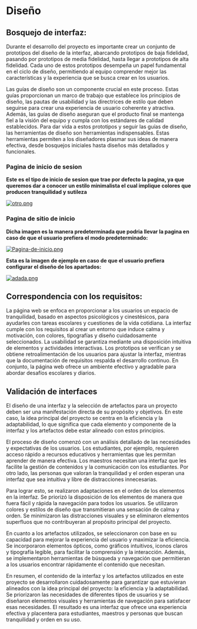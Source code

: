# Diseño 
## Bosquejo de interfaz:
Durante el desarrollo del proyecto es importante crear un conjunto de prototipos del diseño de la interfaz, abarcando prototipos de baja fidelidad, pasando por prototipos de media fidelidad, hasta llegar a prototipos de alta fidelidad. Cada uno de estos prototipos desempeña un papel fundamental en el ciclo de diseño, permitiendo al equipo comprender mejor las características y la experiencia que se busca crear en los usuarios.

Las guías de diseño son un componente crucial en este proceso. Estas guías proporcionan un marco de trabajo que establece los principios de diseño, las pautas de usabilidad y las directrices de estilo que deben seguirse para crear una experiencia de usuario coherente y atractiva. Además, las guías de diseño aseguran que el producto final se mantenga fiel a la visión del equipo y cumpla con los estándares de calidad establecidos.
Para dar vida a estos prototipos y seguir las guías de diseño, las herramientas de diseño son herramientas indispensables. Estas herramientas permiten a los diseñadores plasmar sus ideas de manera efectiva, desde bosquejos iniciales hasta diseños más detallados y funcionales.

### Pagina de inicio de sesion 
**Este es el tipo de inicio de sesion que trae por defecto la pagina, ya que queremos dar a conocer un estilo minimalista el cual implique colores que producen tranquilidad y sutileza**

[![otro.png](https://i.postimg.cc/P5rZQhDn/otro.png)](https://postimg.cc/56T6fhps)

### Pagina de sitio de inicio
**Dicha imagen es la manera predeterminada que podria llevar la pagina en caso de que el usuario prefiera el modo predeterminado:**

[![Pagina-de-inicio.png](https://i.postimg.cc/W4GksKm4/Pagina-de-inicio.png)](https://postimg.cc/rdpmJfP6)

**Esta es la imagen de ejemplo en caso de que el usuario prefiera configurar el diseño de los apartados:**

[![adada.png](https://i.postimg.cc/MHMRJGdC/adada.png)](https://postimg.cc/7J4bgqv9)

## Correspondencia con los requisitos:
La página web se enfoca en proporcionar a los usuarios un espacio de tranquilidad, basado en aspectos psicológicos y cinestésicos, para ayudarles con tareas escolares y cuestiones de la vida cotidiana. La interfaz cumple con los requisitos al crear un entorno que induce calma y motivación, con colores, tipografías y diseño cuidadosamente seleccionados. La usabilidad se garantiza mediante una disposición intuitiva de elementos y actividades interactivas. Los prototipos se verifican y se obtiene retroalimentación de los usuarios para ajustar la interfaz, mientras que la documentación de requisitos respalda el desarrollo continuo. En conjunto, la página web ofrece un ambiente efectivo y agradable para abordar desafíos escolares y diarios.

## Validación de interfaces 
El diseño de una interfaz y la selección de artefactos para un proyecto deben ser una manifestación directa de su propósito y objetivos. En este caso, la idea principal del proyecto se centra en la eficiencia y la adaptabilidad, lo que significa que cada elemento y componente de la interfaz y los artefactos debe estar alineado con estos principios.

El proceso de diseño comenzó con un análisis detallado de las necesidades y expectativas de los usuarios. Los estudiantes, por ejemplo, requieren acceso rápido a recursos educativos y herramientas que les permitan aprender de manera efectiva. Los maestros necesitan una interfaz que les facilite la gestión de contenidos y la comunicación con los estudiantes. Por otro lado, las personas que valoran la tranquilidad y el orden esperan una interfaz que sea intuitiva y libre de distracciones innecesarias.

Para lograr esto, se realizaron adaptaciones en el orden de los elementos en la interfaz. Se priorizó la disposición de los elementos de manera que fuera fácil y rápida la navegación para todos los usuarios. Se utilizaron colores y estilos de diseño que transmitieran una sensación de calma y orden. Se minimizaron las distracciones visuales y se eliminaron elementos superfluos que no contribuyeran al propósito principal del proyecto.

En cuanto a los artefactos utilizados, se seleccionaron con base en su capacidad para mejorar la experiencia del usuario y maximizar la eficiencia. Se incorporaron elementos ópticos, como gráficos intuitivos, iconos claros y tipografía legible, para facilitar la comprensión y la interacción. Además, se implementaron herramientas de búsqueda y navegación que permitieran a los usuarios encontrar rápidamente el contenido que necesitan.

En resumen, el contenido de la interfaz y los artefactos utilizados en este proyecto se desarrollaron cuidadosamente para garantizar que estuvieran alineados con la idea principal del proyecto: la eficiencia y la adaptabilidad. Se priorizaron las necesidades de diferentes tipos de usuarios y se diseñaron elementos visuales y herramientas de navegación para satisfacer esas necesidades. El resultado es una interfaz que ofrece una experiencia efectiva y placentera para estudiantes, maestros y personas que buscan tranquilidad y orden en su uso.
